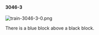 #### 3046-3
![train-3046-3-0.png](https://github.com/lil-lab/nlvr/raw/master/nlvr/train/images/49/train-3046-3-0.png "train-3046-3-0.png")

There is a blue block above a black block.